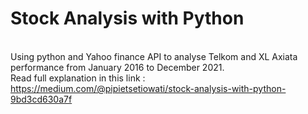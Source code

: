 # Stock Analysis with Python
<br> Using python and Yahoo finance API to analyse Telkom and XL Axiata performance from January 2016 to December 2021. 
<br> Read full explanation in this link : https://medium.com/@pipietsetiowati/stock-analysis-with-python-9bd3cd630a7f

